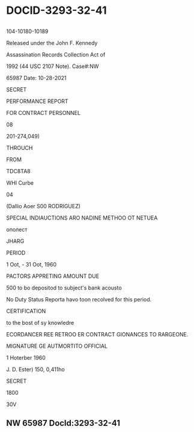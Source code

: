 # DOCID-3293-32-41

##
104-10180-10189

Released under the John F. Kennedy

Assassination Records Collection Act of

1992 (44 USC 2107 Note). Case#:NW

65987 Date: 10-28-2021

SECRET

PERFORMANCE REPORT

FOR CONTRACT PERSONNEL

08

201-274,049)

THROUCH

FROM

TDC8TA8

WHI Curbe

04

(Dallio Aoer S00 RODRIGUEZ)

SPECIAL INDIAUCTIONS ARO NADINE METHOO OT NETUEA

ополест

JHARG

PERIOD

1 Oot, - 31 Oot, 1960

PACTORS APPRETING AMOUNT DUE

500 to bo depositod to subject's bank acousto

No Duty Status Reporta havo toon recolved for this period.

CERTIFICATION

to the bost of sy knowledre

ECORDANCER REE RETROO ER CONTRACT GIONANCES TO RARGEONE.

MIGNATURE GE AUTMORTITO OFFICIAL

1 Hoterber 1960

J. D. Ester) 150, 0,411ho

SECRET

1800

30V

NW 65987 Docld:3293-32-41
---

